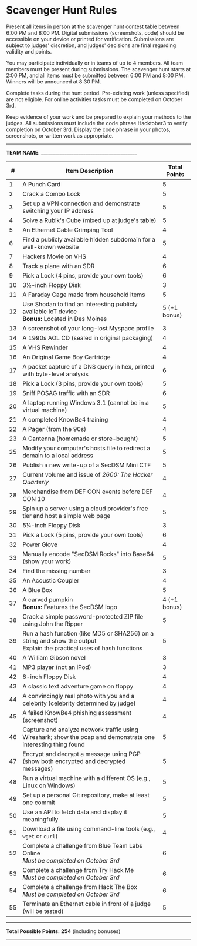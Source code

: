 # Scavenger Hunt Rules
Present all items in person at the scavenger hunt contest table between 6:00 PM and 8:00 PM. Digital submissions (screenshots, code) should be accessible on your device or printed for verification. Submissions are subject to judges' discretion, and judges' decisions are final regarding validity and points.

You may participate individually or in teams of up to 4 members. All team members must be present during submissions. The scavenger hunt starts at 2:00 PM, and all items must be submitted between 6:00 PM and 8:00 PM. Winners will be announced at 8:30 PM.

Complete tasks during the hunt period. Pre-existing work (unless specified) are not eligible. For online activities tasks must be completed on October 3rd.

Keep evidence of your work and be prepared to explain your methods to the judges. All submissions must include the code phrase Hacktober3 to verify completion on October 3rd. Display the code phrase in your photos, screenshots, or written work as appropriate.

---

**TEAM NAME**: _________________________________________

| #  | Item Description                                                                                                | Total Points     |
|----|-----------------------------------------------------------------------------------------------------------------|------------------|
| 1  | A Punch Card                                                                                                    | 5                |
| 2  | Crack a Combo Lock                                                                                              | 5                |
| 3  | Set up a VPN connection and demonstrate switching your IP address                                               | 5                |
| 4  | Solve a Rubik's Cube (mixed up at judge's table)                                                                | 5                |
| 5  | An Ethernet Cable Crimping Tool                                                                                 | 4                |
| 6  | Find a publicly available hidden subdomain for a well-known website                                             | 5                |
| 7  | Hackers Movie on VHS                                                                                            | 4                |
| 8  | Track a plane with an SDR                                                                                       | 6                |
| 9  | Pick a Lock (4 pins, provide your own tools)                                                                    | 6                |
| 10 | 3½-inch Floppy Disk                                                                                             | 3                |
| 11 | A Faraday Cage made from household items                                                                        | 5                |
| 12 | Use Shodan to find an interesting publicly available IoT device<br>**Bonus:** Located in Des Moines             | 5 (+1 bonus)     |
| 13 | A screenshot of your long-lost Myspace profile                                                                  | 3                |
| 14 | A 1990s AOL CD (sealed in original packaging)                                                                   | 4                |
| 15 | A VHS Rewinder                                                                                                  | 4                |
| 16 | An Original Game Boy Cartridge                                                                                  | 4                |
| 17 | A packet capture of a DNS query in hex, printed with byte-level analysis                                        | 6                |
| 18 | Pick a Lock (3 pins, provide your own tools)                                                                    | 5                |
| 19 | Sniff POSAG traffic with an SDR                                                                                 | 6                |
| 20 | A laptop running Windows 3.1 (cannot be in a virtual machine)                                                   | 5                |
| 21 | A completed KnowBe4 training                                                                                    | 4                |
| 22 | A Pager (from the 90s)                                                                                          | 4                |
| 23 | A Cantenna (homemade or store-bought)                                                                           | 5                |
| 25 | Modify your computer's hosts file to redirect a domain to a local address                                       | 5                |
| 26 | Publish a new write-up of a SecDSM Mini CTF                                                                     | 5                |
| 27 | Current volume and issue of *2600: The Hacker Quarterly*                                                        | 4                |
| 28 | Merchandise from DEF CON events before DEF CON 10                                                               | 4                |
| 29 | Spin up a server using a cloud provider's free tier and host a simple web page                                  | 5                |
| 30 | 5¼-inch Floppy Disk                                                                                             | 3                |
| 31 | Pick a Lock (5 pins, provide your own tools)                                                                    | 6                |
| 32 | Power Glove                                                                                                     | 4                |
| 33 | Manually encode "SecDSM Rocks" into Base64 (show your work)                                                     | 5                |
| 34 | Find the missing number                                                                                         | 3                |
| 35 | An Acoustic Coupler                                                                                             | 4                |
| 36 | A Blue Box                                                                                                      | 5                |
| 37 | A carved pumpkin<br>**Bonus:** Features the SecDSM logo                                                         | 4 (+1 bonus)     |
| 38 | Crack a simple password-protected ZIP file using John the Ripper                                                | 5                |
| 39 | Run a hash function (like MD5 or SHA256) on a string and show the output<br>Explain the practical uses of hash functions | 5        |
| 40 | A William Gibson novel                                                                                          | 3                |
| 41 | MP3 player (not an iPod)                                                                                        | 3                |
| 42 | 8-inch Floppy Disk                                                                                              | 4                |
| 43 | A classic text adventure game on floppy                                                                         | 4                |
| 44 | A convincingly real photo with you and a celebrity (celebrity determined by judge)                              | 4                |
| 45 | A failed KnowBe4 phishing assessment (screenshot)                                                               | 4                |
| 46 | Capture and analyze network traffic using Wireshark; show the pcap and demonstrate one interesting thing found  | 5                |
| 47 | Encrypt and decrypt a message using PGP (show both encrypted and decrypted messages)                            | 5                |
| 48 | Run a virtual machine with a different OS (e.g., Linux on Windows)                                              | 5                |
| 49 | Set up a personal Git repository, make at least one commit                                                      | 5                |
| 50 | Use an API to fetch data and display it meaningfully                                                            | 5                |
| 51 | Download a file using command-line tools (e.g., `wget` or `curl`)                                               | 4                |
| 52 | Complete a challenge from Blue Team Labs Online<br>*Must be completed on October 3rd*                           | 6                |
| 53 | Complete a challenge from Try Hack Me<br>*Must be completed on October 3rd*                                     | 6                |
| 54 | Complete a challenge from Hack The Box<br>*Must be completed on October 3rd*                                    | 6                |
| 55 | Terminate an Ethernet cable in front of a judge (will be tested)                                                | 5                |

---

**Total Possible Points:** **254** (including bonuses)

---

